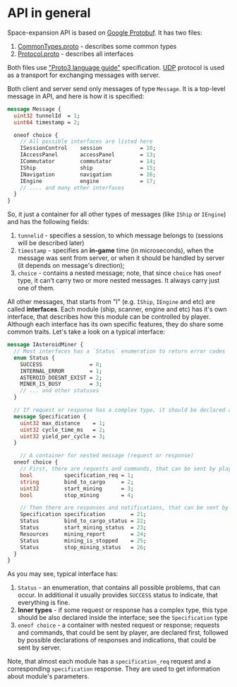 # API in general
Space-expansion API is based on [Google Protobuf](https://developers.google.com/protocol-buffers). It has two files:
1. [CommonTypes.proto](https://github.com/ziminas1990/space-expansion/blob/master/server/CommonTypes.proto) - describes some common types
2. [Protocol.proto](https://github.com/ziminas1990/space-expansion/blob/master/Protocol.proto) - describes all interfaces

Both files use ["Proto3 language guide"](https://developers.google.com/protocol-buffers/docs/proto3) specification. [UDP](https://en.wikipedia.org/wiki/User_Datagram_Protocol) protocol is used as a transport for exchanging messages with server.

Both client and server send only messages of type `Message`. It is a top-level message in API, and here is how it is specified:
```protobuf
message Message {
  uint32 tunnelId  = 1;
  uint64 timestamp = 2;

  oneof choice {
    // All possible interfaces are listed here
    ISessionControl    session            = 10;
    IAccessPanel       accessPanel        = 13;
    ICommutator        commutator         = 14;
    IShip              ship               = 15;
    INavigation        navigation         = 16;
    IEngine            engine             = 17;
    // .... and many other interfaces
  }
}
```
So, it just a container for all other types of messages (like `IShip` or `IEngine`) and has the following fields:
1. `tunnelid` - specifies a session, to which message belongs to (sessions will be described later)
2. `timestamp` - specifies an **in-game** time (in microseconds), when the message was sent from server, or when it should be handled by server (it depends on message's direction);
3. `choice` - contains a nested message; note, that since `choice` has `oneof` type, it can't carry two or more nested messages. It always carry just one of them.

All other messages, that starts from "I" (e.g. `IShip`, `IEngine` and etc) are called **interfaces**. Each module (ship, scanner, engine and etc) has it's own interface, that describes how this module can be controlled by player. Although each interface has its own specific features, they do share some common traits. Let's take a look on a typical interface:
```protobuf
message IAsteroidMiner {
  // Most interfaces has a `Status` enumeration to return error codes
  enum Status {
    SUCCESS               = 0;
    INTERNAL_ERROR        = 1;
    ASTEROID_DOESNT_EXIST = 2;
    MINER_IS_BUSY         = 3;
    // ... and other statuses
  }

  // If request or response has a complex type, it should be declared as follow:
  message Specification {
    uint32 max_distance    = 1;
    uint32 cycle_time_ms   = 2;
    uint32 yield_per_cycle = 3;
  }

	// A container for nested message (request or response)
  oneof choice {
    // First, there are requests and commands, that can be sent by player
    bool          specification_req = 1;
    string        bind_to_cargo     = 2;
    uint32        start_mining      = 3;
    bool          stop_mining       = 4;

    // Then there are responses and notifications, that can be sent by server
    Specification specification        = 21;
    Status        bind_to_cargo_status = 22;
    Status        start_mining_status  = 23;
    Resources     mining_report        = 24;
    Status        mining_is_stopped    = 25;
    Status        stop_mining_status   = 26;
  }
}
```
As you may see, typical interface has:
1. `Status` - an enumeration, that contains all possible problems, that can occur. In additional it usually provides `SUCCESS` status to indicate, that everything is fine.
2. **Inner types** - if some request or response has a complex type, this type should be also declared inside the interface; see the `Specification` type
3. `oneof choice` - a container with nested request or response; requests and commands, that could be sent by player, are declared first, followed by possible declarations of responses and indications, that could be sent by server.

Note, that almost each module has a `specification_req` request and a corresponding `specification` response. They are used to get information about module's parameters.
